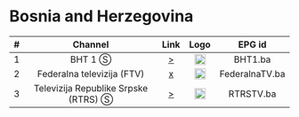 <h1>Bosnia and Herzegovina</h1>

| #  | Channel  | Link                                                                 | Logo                                                     | EPG id              |
|:--:|:------------:|:--------------------------------------------------------------------:|:--------------------------------------------------------:|:-------------------:|
| 1  | BHT 1 Ⓢ | [>](https://webtvstream.bhtelecom.ba/hls15/bhrtportal.m3u8) | <img height="20" src="https://upload.wikimedia.org/wikipedia/commons/9/93/Logo_of_BHT_1_%282003-2012%29.png" /> | BHT1.ba |
| 2  | Federalna televizija (FTV) | [x]() | <img height="20" src="https://i.imgur.com/Jpvs4u3.png" /> | FederalnaTV.ba |
| 3  | Televizija Republike Srpske (RTRS) Ⓢ | [>](https://uzivo.rtrs.tv/tv/live/index.m3u8) | <img height="20" src="https://upload.wikimedia.org/wikipedia/commons/thumb/7/7d/RTRS_Logo.svg/640px-RTRS_Logo.svg.png" /> | RTRSTV.ba |
